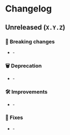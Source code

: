 # Changelog

## Unreleased (`X.Y.Z`)

### 🚨 Breaking changes
- [](https://github.com/vegaprotocol/vegatools/pull/) - 

### 🗑️ Deprecation
- [](https://github.com/vegaprotocol/vegatools/pull/) - 

### 🛠 Improvements
- [](https://github.com/vegaprotocol/vegatools/pull/) - 

### 🐛 Fixes
- [](https://github.com/vegaprotocol/vegatools/pull/) - 